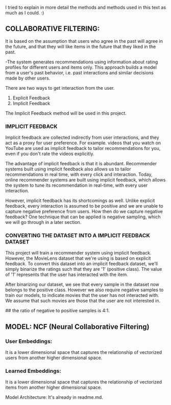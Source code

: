 
I tried to explain in more detail the methods and methods used in this text as much as I could. :)


## COLLABORATIVE FILTERING:

It is based on the assumption that users who agree in the past will agree in the future, and that they will like items in the future that they liked in the past.

-The system generates recommendations using information about rating profiles for different users and items only.
This approach builds a model from a user's past behavior, i.e. past interactions and similar decisions made by other users.

There are two ways to get interaction from the user.
1) Explicit Feedback
2) Implicit Feedback

The Implicit Feedback method will be used in this project.

### IMPLICIT FEEDBACK

Implicit feedback are collected indirectly from user interactions, and they act as a proxy for user preference. For example. videos that you watch on YouTube are used as implicit feedback to tailor recommendations for you, even if you don't rate the videos explicitly. 


The advantage of implicit feedback is that it is abundant. Recommender systems built using implicit feedback also allows us to tailor recommendations in real time, with every click and interaction. Today, online recommender systems are built using implicit feedback, which allows the system to tune its recommendation in real-time, with every user interaction.

However, implicit feedback has its shortcomings as well. Unlike explicit feedback, every interaction is assumed to be positive and we are unable to capture negative preference from users. How then do we capture negative feedback? One technique that can be applied is negative sampling, which we will go through in a later section.



 ### CONVERTING THE DATASET INTO A IMPLICIT FEEDBACK DATASET

This project will train a recommender system using implicit feedback. However, the MovieLens dataset that we're using is based on explicit feedback. To convert this dataset into an implicit feedback dataset, we'll simply binarize the ratings such that they are '1' (positive class). The value of '1' represents that the user has interacted with the item.


 After binarizing our dataset, we see that every sample in the dataset now belongs to the positive class. However we also require negative samples to train our models, to indicate movies that the user has not interacted with. We assume that such movies are those that the user are not interested in.

## the ratio of negative to positive samples is 4:1. 


## MODEL: NCF (Neural Collaborative Filtering)

### User Embeddings: 
It is a lower dimensional space that captures the relationship of vectorized users from another higher dimensional space.


### Learned Embeddings: 

It is a lower dimensional space that captures the relationship of vectorized items from another higher dimensional space.

Model Architecture: 
It's already in readme.md.
